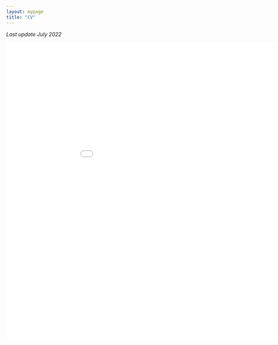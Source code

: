 ```yaml
---
layout: mypage
title: "CV"
---
```


*Last update July 2022*

<iframe src="/cv/cv_ragon.pdf" style="width:1000px; height:800px;" frameborder="0" allowfullscreen></iframe>
